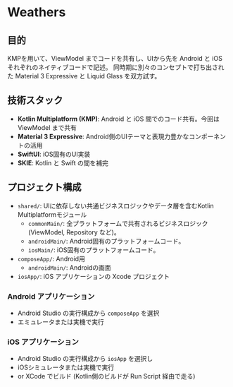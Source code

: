 # Weathers

## 目的

KMPを用いて、ViewModel までコードを共有し、UIから先を Android と iOS それぞれのネイティブコードで記述。
同時期に別々のコンセプトで打ち出された Material 3 Expressive と Liquid Glass を双方試す。

## 技術スタック

*   **Kotlin Multiplatform (KMP)**: Android と iOS 間でのコード共有。今回は ViewModel まで共有
*   **Material 3 Expressive**: Android側のUIテーマと表現力豊かなコンポーネントの活用
*   **SwiftUI**: iOS固有のUI実装
*   **SKIE**: Kotlin と Swift の間を補完

## プロジェクト構成

*   `shared/`: UIに依存しない共通ビジネスロジックやデータ層を含むKotlin Multiplatformモジュール
    *   `commonMain/`: 全プラットフォームで共有されるビジネスロジック (ViewModel, Repository など)。
    *   `androidMain/`: Android固有のプラットフォームコード。
    *   `iosMain/`: iOS固有のプラットフォームコード。
*   `composeApp/`: Android用
    *   `androidMain/`: Androidの画面
*   `iosApp/`: iOS アプリケーションの Xcode プロジェクト

### Android アプリケーション

*   Android Studio の実行構成から `composeApp` を選択
*   エミュレータまたは実機で実行

<!-- <img src="/screenshots/android_screenshot.png" alt="Android App Screenshot" width="300"/> -->

### iOS アプリケーション

*  Android Studio の実行構成から `iosApp` を選択し
*  iOSシミュレータまたは実機で実行
*  or XCode でビルド (Kotlin側のビルドが Run Script 経由で走る)

<!-- <img src="/screenshots/ios_screenshot.png" alt="iOS App Screenshot" width="300"/> -->
